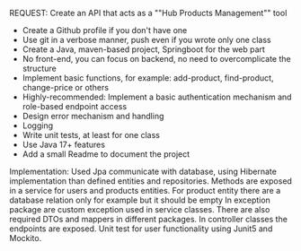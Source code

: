 REQUEST:
Create an API that acts as a ""Hub Products Management"" tool
- Create a Github profile if you don't have one
- Use git in a verbose manner, push even if you wrote only one class
- Create a Java, maven-based project, Springboot for the web part
- No front-end, you can focus on backend, no need to overcomplicate the structure
- Implement basic functions, for example:
  add-product,
  find-product,
  change-price or others
- Highly-recommended:
  Implement a basic authentication mechanism and role-based endpoint access
- Design error mechanism and handling
- Logging
- Write unit tests, at least for one class
- Use Java 17+ features
- Add a small Readme to document the project


Implementation:
Used Jpa communicate with database, using Hibernate implementation than defined entities and repositories.
Methods are exposed in a service for users and products entities. 
For product entity there are a database relation only for example but it should be empty
In exception package are custom exception used in service classes.
There are also required DTOs and mappers in different packages. 
In controller classes the endpoints are exposed.
Unit test for user functionality using Junit5 and Mockito.